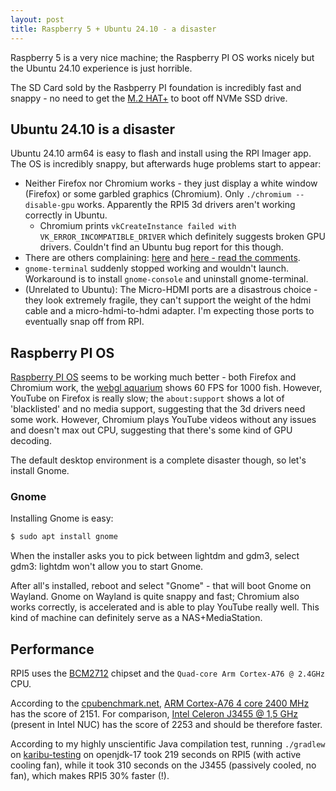 ```yaml
---
layout: post
title: Raspberry 5 + Ubuntu 24.10 - a disaster
---
```


Raspberry 5 is a very nice machine; the Raspberry PI OS works nicely
but the Ubuntu 24.10 experience is just horrible.

The SD Card sold by the Rasbperry PI foundation is incredibly fast and snappy -
no need to get the [M.2 HAT+](https://www.raspberrypi.com/news/using-m-2-hat-with-raspberry-pi-5/)
to boot off NVMe SSD drive.

## Ubuntu 24.10 is a disaster

Ubuntu 24.10 arm64 is easy to flash and install using the RPI Imager app.
The OS is incredibly snappy, but afterwards huge problems start to appear:

- Neither Firefox nor Chromium works - they just display a white window (Firefox)
  or some garbled graphics (Chromium). Only `./chromium --disable-gpu` works.
  Apparently the RPI5 3d drivers aren't working correctly in Ubuntu.
  - Chromium prints `vkCreateInstance failed with VK_ERROR_INCOMPATIBLE_DRIVER` which
    definitely suggests broken GPU drivers. Couldn't find an Ubuntu bug report for this though.
- There are others complaining: [here](https://askubuntu.com/questions/1533833/how-can-ubuntu-24-04-and-24-10-be-certified-with-raspberry-pi5-and-not-work-at-a)
  and [here - read the comments](https://www.omgubuntu.co.uk/2024/05/ubuntu-24-04-raspberry-pi-5).
- `gnome-terminal` suddenly stopped working and wouldn't launch. Workaround is to install `gnome-console` and uninstall
  gnome-terminal.
- (Unrelated to Ubuntu): The Micro-HDMI ports are a disastrous choice - they look extremely fragile,
  they can't support the weight of the hdmi cable and a micro-hdmi-to-hdmi adapter. I'm
  expecting those ports to eventually snap off from RPI.

## Raspberry PI OS

[Raspberry PI OS](https://www.raspberrypi.com/documentation/computers/os.html)
seems to be working much better - both Firefox and Chromium
work, the [webgl aquarium](http://webglsamples.org/aquarium/aquarium.html)
shows 60 FPS for 1000 fish. However, YouTube on Firefox is really slow; the `about:support`
shows a lot of 'blacklisted' and no media support, suggesting that the 3d drivers
need some work. However, Chromium plays YouTube videos without any issues and doesn't max out
CPU, suggesting that there's some kind of GPU decoding.

The default desktop environment is a complete disaster though, so let's install Gnome.

### Gnome

Installing Gnome is easy:

```bash
$ sudo apt install gnome
```

When the installer asks you to pick between lightdm and gdm3, select
gdm3: lightdm won't allow you to start Gnome.

After all's installed, reboot and select "Gnome" - that will boot Gnome on Wayland.
Gnome on Wayland is quite snappy and fast; Chromium also works correctly, is accelerated
and is able to play YouTube really well. This kind of machine can definitely
serve as a NAS+MediaStation.

## Performance

RPI5 uses the [BCM2712](https://www.raspberrypi.com/documentation/computers/processors.html#bcm2712)
chipset and the `Quad-core Arm Cortex-A76 @ 2.4GHz` CPU.

According to the [cpubenchmark.net](https://www.cpubenchmark.net),
[ARM Cortex-A76 4 core 2400 MHz](https://www.cpubenchmark.net/cpu_lookup.php?cpu=ARM+Cortex-A76+4+Core+2400+MHz&id=5743)
has the score of 2151. For comparison, [Intel Celeron J3455 @ 1,5 GHz](https://www.cpubenchmark.net/cpu_lookup.php?cpu=Intel+Celeron+J3455+%40+1.50GHz&id=2875)
(present in Intel NUC) has the score of 2253 and should be therefore faster.

According to my highly unscientific Java compilation test, running `./gradlew` on [karibu-testing](https://www.github.com/mvysny/karibu-testing)
on openjdk-17 took 219 seconds on RPI5 (with active cooling fan), while it took 310 seconds on the J3455 (passively cooled, no fan),
which makes RPI5 30% faster (!).

